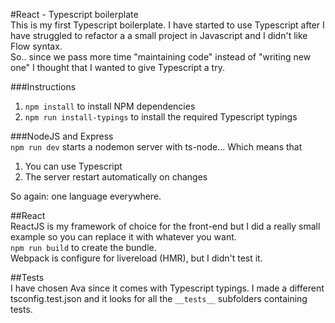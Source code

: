 #React - Typescript boilerplate  
This is my first Typescript boilerplate. I have started to use Typescript after I have struggled to refactor 
a a small project in Javascript and I didn't like Flow syntax.  
So.. since we pass more time "maintaining code" instead of "writing new one" I thought that I wanted to give Typescript a try.  

###Instructions
1. ```npm install``` to install NPM dependencies  
2. ```npm run install-typings``` to install the required Typescript typings  

###NodeJS and Express  
```npm run dev``` starts a nodemon server with ts-node... Which means that  
1. You can use Typescript  
2. The server restart automatically on changes  

So again: one language everywhere.

##React  
ReactJS is my framework of choice for the front-end but I did a really small example
so you can replace it with whatever you want.  
```npm run build``` to create the bundle.  
Webpack is configure for livereload (HMR), but I didn't test it.  

##Tests  
I have chosen Ava since it comes with Typescript typings. I made a different tsconfig.test.json and it looks for all the ```__tests__``` subfolders containing tests.
